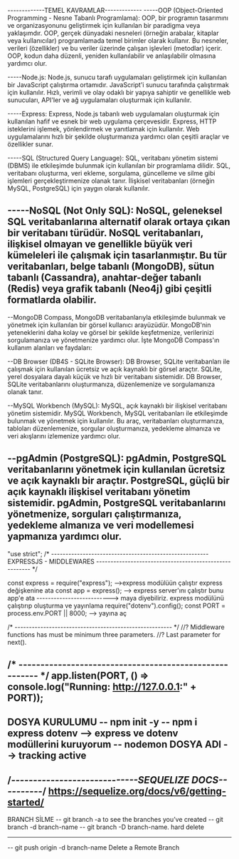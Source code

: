 -------------TEMEL KAVRAMLAR-------------
-----OOP (Object-Oriented Programming - Nesne Tabanlı Programlama): OOP, bir programın tasarımını ve organizasyonunu geliştirmek için kullanılan bir paradigma veya yaklaşımdır. OOP, gerçek dünyadaki nesneleri (örneğin arabalar, kitaplar veya kullanıcılar) programlamada temel birimler olarak kullanır. Bu nesneler, verileri (özellikler) ve bu veriler üzerinde çalışan işlevleri (metodlar) içerir. OOP, kodun daha düzenli, yeniden kullanılabilir ve anlaşılabilir olmasına yardımcı olur.

-----Node.js: Node.js, sunucu tarafı uygulamaları geliştirmek için kullanılan bir JavaScript çalıştırma ortamıdır. JavaScript'i sunucu tarafında çalıştırmak için kullanılır. Hızlı, verimli ve olay odaklı bir yapıya sahiptir ve genellikle web sunucuları, API'ler ve ağ uygulamaları oluşturmak için kullanılır.

-----Express: Express, Node.js tabanlı web uygulamaları oluşturmak için kullanılan hafif ve esnek bir web uygulama çerçevesidir. Express, HTTP isteklerini işlemek, yönlendirmek ve yanıtlamak için kullanılır. Web uygulamalarını hızlı bir şekilde oluşturmanıza yardımcı olan çeşitli araçlar ve özellikler sunar.

-----SQL (Structured Query Language): SQL, veritabanı yönetim sistemi (DBMS) ile etkileşimde bulunmak için kullanılan bir programlama dilidir. SQL, veritabanı oluşturma, veri ekleme, sorgulama, güncelleme ve silme gibi işlemleri gerçekleştirmenize olanak tanır. İlişkisel veritabanları (örneğin MySQL, PostgreSQL) için yaygın olarak kullanılır.

-----NoSQL (Not Only SQL): NoSQL, geleneksel SQL veritabanlarına alternatif olarak ortaya çıkan bir veritabanı türüdür. NoSQL veritabanları, ilişkisel olmayan ve genellikle büyük veri kümeleleri ile çalışmak için tasarlanmıştır. Bu tür veritabanları, belge tabanlı (MongoDB), sütun tabanlı (Cassandra), anahtar-değer tabanlı (Redis) veya grafik tabanlı (Neo4j) gibi çeşitli formatlarda olabilir.
---------------------------------------------------------
--MongoDB Compass, 
MongoDB veritabanlarıyla etkileşimde bulunmak ve yönetmek için kullanılan bir görsel kullanıcı arayüzüdür. MongoDB'nin yeteneklerini daha kolay ve görsel bir şekilde keşfetmenize, verilerinizi sorgulamanıza ve yönetmenize yardımcı olur. İşte MongoDB Compass'ın kullanım alanları ve faydaları:

--DB Browser (DB4S - SQLite Browser): DB Browser, SQLite veritabanları ile çalışmak için kullanılan ücretsiz ve açık kaynaklı bir görsel araçtır. SQLite, yerel dosyalara dayalı küçük ve hızlı bir veritabanı sistemidir. DB Browser, SQLite veritabanlarını oluşturmanıza, düzenlemenize ve sorgulamanıza olanak tanır.

--MySQL Workbench (MySQL): MySQL, açık kaynaklı bir ilişkisel veritabanı yönetim sistemidir. MySQL Workbench, MySQL veritabanları ile etkileşimde bulunmak ve yönetmek için kullanılır. Bu araç, veritabanları oluşturmanıza, tabloları düzenlemenize, sorgular oluşturmanıza, yedekleme almanıza ve veri akışlarını izlemenize yardımcı olur.

--pgAdmin (PostgreSQL): pgAdmin, PostgreSQL veritabanlarını yönetmek için kullanılan ücretsiz ve açık kaynaklı bir araçtır. PostgreSQL, güçlü bir açık kaynaklı ilişkisel veritabanı yönetim sistemidir. pgAdmin, PostgreSQL veritabanlarını yönetmenize, sorguları çalıştırmanıza, yedekleme almanıza ve veri modellemesi yapmanıza yardımcı olur.
---------------------------------------------------------
"use strict";
/* -------------------------------------------------------
    EXPRESSJS - MIDDLEWARES
------------------------------------------------------- */

const express = require("express");   -->express modülüün çalıştır express değişkenine ata
const app = express();  --> express server'ını çalıştır bunu app'e ata
                                                                --------------------------> maya diyebiliriz. express modülünü çalıştırıp oluşturma ve yayınlama
require("dotenv").config();
const PORT = process.env.PORT || 8000;   --> yayına aç

/* ------------------------------------------------------- */
//? Middleware functions has must be minimum three parameters. 
//? Last parameter for next().


/* ------------------------------------------------------- */
app.listen(PORT, () => console.log("Running: http://127.0.0.1:" + PORT));
---------------------------------------------------------
DOSYA KURULUMU
-- npm init -y
-- npm i express dotenv    -->  express ve dotenv modüllerini kuruyorum
-- nodemon DOSYA ADI   --> tracking active
---------------------------------------------------------
/*-----------------------------SEQUELIZE DOCS----------*/
https://sequelize.org/docs/v6/getting-started/
---------------------------------------------------------
BRANCH SİLME
-- git branch -a                     to see the branches you’ve created
-- git branch -d branch-name 
-- git branch -D branch-name.        hard delete
*******
-- git push origin -d branch-name    Delete a Remote Branch